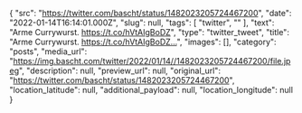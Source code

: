 {
  "src": "https://twitter.com/bascht/status/1482023205724467200",
  "date": "2022-01-14T16:14:01.000Z",
  "slug": null,
  "tags": [
    "twitter",
    ""
  ],
  "text": "Arme Currywurst. https://t.co/hVtAIgBoDZ",
  "type": "twitter_tweet",
  "title": "Arme Currywurst. https://t.co/hVtAIgBoDZ…",
  "images": [],
  "category": "posts",
  "media_url": "https://img.bascht.com/twitter/2022/01/14//1482023205724467200/file.jpeg",
  "description": null,
  "preview_url": null,
  "original_url": "https://twitter.com/bascht/status/1482023205724467200",
  "location_latitude": null,
  "additional_payload": null,
  "location_longitude": null
}